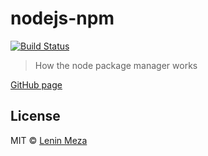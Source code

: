 # nodejs-npm
[![Build Status][travis-image]][travis-url]

> How the node package manager works

[GitHub page](https://lenin-anzen.github.io/nodejs-npm/)

## License

MIT © [Lenin Meza](https://travis-ci.org/lenin-anzen)


[travis-image]: https://travis-ci.org/lenin-anzen/nodejs-npm.svg?branch=master
[travis-url]: https://travis-ci.org/lenin-anzen/nodejs-npm